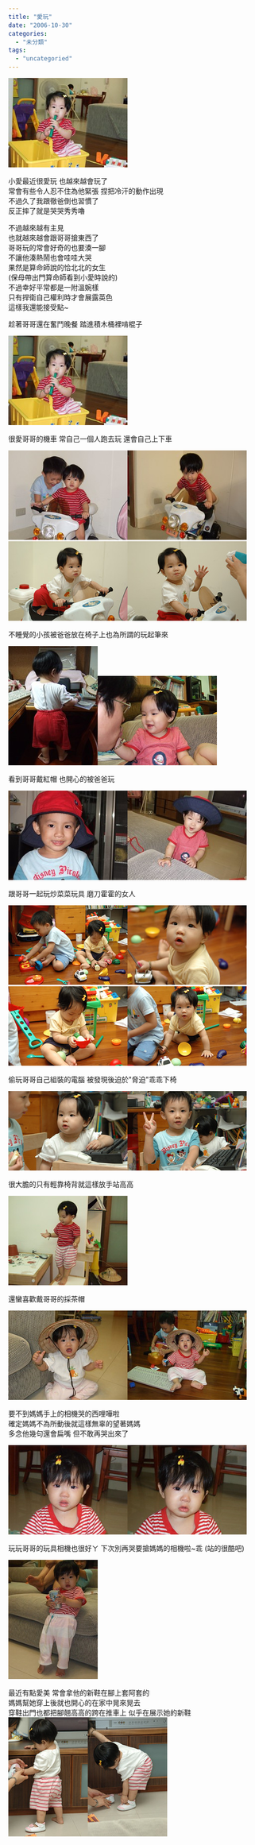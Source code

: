 ```yaml
---
title: "愛玩"
date: "2006-10-30"
categories: 
  - "未分類"
tags: 
  - "uncategoried"
---
```


![](images/283057819_b293e0de20_m.jpg)

小愛最近很愛玩 也越來越會玩了  
常會有些令人忍不住為他緊張 捏把冷汗的動作出現  
不過久了我跟徹爸倒也習慣了  
反正摔了就是哭哭秀秀嚕

不過越來越有主見  
也就越來越會跟哥哥搶東西了  
哥哥玩的常會好奇的也要湊一腳  
不讓他湊熱鬧也會哇哇大哭  
果然是算命師說的恰北北的女生  
(保母帶出門算命師看到小愛時說的)  
不過幸好平常都是一附溫婉樣  
只有捍衛自己權利時才會展露英色  
這樣我還能接受點~  

趁著哥哥還在奮鬥晚餐 踏進積木桶裡啃棍子

![](images/283057819_b293e0de20_m.jpg)

很愛哥哥的機車 常自己一個人跑去玩 還會自己上下車

![](images/283057745_c2727ae400_m.jpg)![](images/283057676_c3a1dbba12_m.jpg)![](images/283047448_bc4fbcaa88_m.jpg)![](images/283046972_154e1e39b6_m.jpg)

不睡覺的小孩被爸爸放在椅子上也為所謂的玩起筆來

![](images/283057524_e12c2a03dd_m.jpg)![](images/283049333_bc0d3e1ff0_m.jpg)

看到哥哥戴紅帽 也開心的被爸爸玩 

![](images/283057161_d00c1f2fd2_m.jpg)![](images/283056945_68aa3a6115_m.jpg)

跟哥哥一起玩炒菜菜玩具 磨刀霍霍的女人

![](images/283049083_cc255e358c_m.jpg)![](images/283048210_03bf8a3fa1_m.jpg)![](images/283015995_8a64fda322_m.jpg)![](images/283048627_7a28177432_m.jpg)

偷玩哥哥自己組裝的電腦 被發現後迫於"脅迫"乖乖下椅

![](images/283030291_b10778652a_m.jpg)![](images/283029444_5be19f29b8_m.jpg)

很大膽的只有輕靠椅背就這樣放手站高高

![](images/283026010_53b4417cf1_m.jpg)

還蠻喜歡戴哥哥的採茶帽

![](images/283019746_c9055d5737_m.jpg)![](images/283019135_eca3ae3a1f_m.jpg)

要不到媽媽手上的相機哭的西哩嘩啦   
確定媽媽不為所動後就這樣無辜的望著媽媽  
多念他幾句還會扁嘴 但不敢再哭出來了

![](images/283018041_d34a745747_m.jpg)![](images/283017390_6a24d58544_m.jpg)

玩玩哥哥的玩具相機也很好ㄚ 下次別再哭要搶媽媽的相機啦~乖 (站的很酷吧)

![](images/283017015_9d4d1e3134_m.jpg)

最近有點愛美 常會拿他的新鞋在腳上套阿套的  
媽媽幫她穿上後就也開心的在家中晃來晃去  
穿鞋出門也都把腳翹高高的跨在推車上 似乎在展示她的新鞋  
![](images/283029061_70a69853d0_m.jpg)![](images/283028744_34af9133a2_m.jpg)
